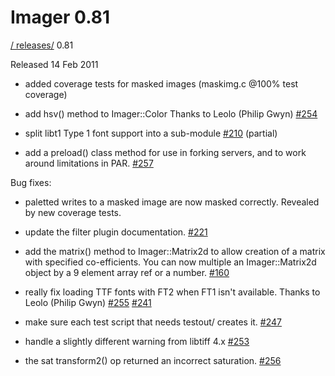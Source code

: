 # Imager 0.81

[ / ](..) [releases/](./) 0.81

Released 14 Feb 2011

- added coverage tests for masked images (maskimg.c @100% test coverage)

- add hsv() method to Imager::Color Thanks to Leolo (Philip Gwyn) [#254](https://github.com/tonycoz/imager/issues/254)

- split libt1 Type 1 font support into a sub-module [#210](https://github.com/tonycoz/imager/issues/210) (partial)

- add a preload() class method for use in forking servers, and to work around limitations in PAR. [#257](https://github.com/tonycoz/imager/issues/257)

Bug fixes:

- paletted writes to a masked image are now masked correctly. Revealed by new coverage tests.

- update the filter plugin documentation. [#221](https://github.com/tonycoz/imager/issues/221)

- add the matrix() method to Imager::Matrix2d to allow creation of a matrix with specified co-efficients. You can now multiple an Imager::Matrix2d object by a 9 element array ref or a number. [#160](https://github.com/tonycoz/imager/issues/160)

- really fix loading TTF fonts with FT2 when FT1 isn't available. Thanks to Leolo (Philip Gwyn) [#255](https://github.com/tonycoz/imager/issues/255) [#241](https://github.com/tonycoz/imager/issues/241)

- make sure each test script that needs testout/ creates it. [#247](https://github.com/tonycoz/imager/issues/247)

- handle a slightly different warning from libtiff 4.x [#253](https://github.com/tonycoz/imager/issues/253)

- the sat transform2() op returned an incorrect saturation. [#256](https://github.com/tonycoz/imager/issues/256)